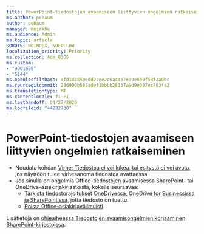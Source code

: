 ```yaml
---
title: PowerPoint-tiedostojen avaamiseen liittyvien ongelmien ratkaiseminen
ms.author: pebaum
author: pebaum
manager: mnirkhe
ms.audience: Admin
ms.topic: article
ROBOTS: NOINDEX, NOFOLLOW
localization_priority: Priority
ms.collection: Adm_O365
ms.custom:
- "9001698"
- "5144"
ms.openlocfilehash: 4fd1d8559edd22ee2c6a44e7e39e659f58f2a0bc
ms.sourcegitcommit: 286000b588adef1bbbb28337a9d9e087ec783fa2
ms.translationtype: MT
ms.contentlocale: fi-FI
ms.lasthandoff: 04/27/2020
ms.locfileid: "44282730"
---
```

# <a name="resolve-issues-opening-powerpoint-files"></a>PowerPoint-tiedostojen avaamiseen liittyvien ongelmien ratkaiseminen

- Noudata kohdan [Virhe: Tiedostoa ei voi lukea, tai esitystä ei voi avata,](https://support.office.com/article/Error-Can-t-read-file-or-Presentation-cannot-be-opened-7f2f31e2-d4dd-4c1f-9e27-ba6fadf92d44) jos näyttöön tulee virhesanoma tiedostoa avattaessa.
- Jos sinulla on ongelmia Office-tiedostojen avaamisessa SharePoint- tai OneDrive-asiakirjakirjastoista, kokeile seuraavaa:
    - Tarkista tiedostorajoitukset [OneDrivessa, OneDrive for Businessissa ja SharePointissa,](https://support.office.com/article/64883a5d-228e-48f5-b3d2-eb39e07630fa) jotta tiedosto on tuettu.
    - [Poista Office-asiakirjavälimuisti](https://support.office.com/article/b1d3765e-d71b-4bb8-99ca-acd22c42995d).

Lisätietoja on [ohjeaiheessa Tiedostojen avaamisongelmien korjaaminen SharePoint-kirjastoissa](https://support.office.com/article/31329fa1-4ad0-47fc-95d8-bb0c5b12a536).
